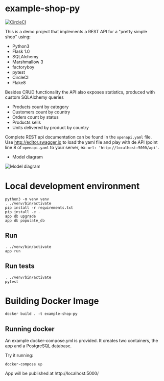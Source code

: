 # example-shop-py

[![CircleCI](https://circleci.com/gh/miguelgarcia/example-shop-py.svg?style=svg)](https://circleci.com/gh/miguelgarcia/example-shop-py)

This is a demo project that implements a REST API for a "pretty simple shop" using:

- Python3
- Flask 1.0
- SQLAlchemy
- Marshmallow 3
- factoryboy
- pytest
- CircleCI
- Flake8

Besides CRUD functionality the API also exposes statistics, produced with custom SQLAlchemy queries

- Products count by category
- Customers count by country
- Orders count by status
- Products sells
- Units delivered by product by country


Complete REST api documentation can be found in the `openapi.yaml` file. Use 
http://editor.swagger.io to load the yaml file and play with de API (point line 8 of `openapi.yaml` to your server, ex: `url: 'http://localhost:5000/api'`.

- Model diagram

![Model diagram](https://raw.githubusercontent.com/miguelgarcia/example-shop-py/master/dbmodel.png)

# Local development environment

    python3 -m venv venv
    . ./venv/bin/activate
    pip install -r requirements.txt
    pip install -e .
    app db upgrade
    app db populate_db
    
## Run

    . ./venv/bin/activate
    app run
    
## Run tests

    . ./venv/bin/activate
    pytest
    
# Building Docker Image

    docker build . -t example-shop-py

## Running docker

An example docker-compose.yml is provided. It creates two containers, the app
and a PostgreSQL database.

Try it running:

    docker-compose up

App will be published at http://localhost:5000/